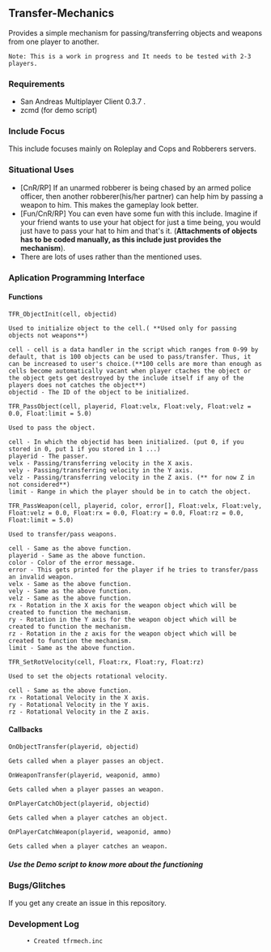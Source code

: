 ## Transfer-Mechanics

Provides a simple mechanism for passing/transferring objects and weapons from one player to another.

`Note: This is a work in progress and It needs to be tested with 2-3 players.`

### Requirements

* San Andreas Multiplayer Client 0.3.7 .
* zcmd (for demo script)

### Include Focus

This include focuses mainly on Roleplay and Cops and Robberers servers.

### Situational Uses

* [CnR/RP] If an unarmed robberer is being chased by an armed police officer, then another robberer(his/her partner) can help him by passing a weapon to him. This makes the gameplay look better.
* [Fun/CnR/RP] You can even have some fun with this include. Imagine if your friend wants to use your hat object for just a time being, you would just have to pass your hat to him and that's it. (**Attachments of objects has to be coded manually, as this include just provides the mechanism**).
* There are lots of uses rather than the mentioned uses.

### Aplication Programming Interface

#### Functions

 ```PAWN
TFR_ObjectInit(cell, objectid)

Used to initialize object to the cell.( **Used only for passing objects not weapons**)

cell - cell is a data handler in the script which ranges from 0-99 by default, that is 100 objects can be used to pass/transfer. Thus, it can be increased to user's choice.(**100 cells are more than enough as cells become automatically vacant when player ctaches the object or the object gets get destroyed by the include itself if any of the players does not catches the object**)
objectid - The ID of the object to be initialized.

```

 ```PAWN
TFR_PassObject(cell, playerid, Float:velx, Float:vely, Float:velz = 0.0, Float:limit = 5.0)
 
Used to pass the object.

cell - In which the objectid has been initialized. (put 0, if you stored in 0, put 1 if you stored in 1 ...)
playerid - The passer.
velx - Passing/transferring velocity in the X axis.
vely - Passing/transferring velocity in the Y axis.
velz - Passing/transferring velocity in the Z axis. (** for now Z in not considered**)
limit - Range in which the player should be in to catch the object.
```

```PAWN
TFR_PassWeapon(cell, playerid, color, error[], Float:velx, Float:vely, Float:velz = 0.0, Float:rx = 0.0, Float:ry = 0.0, Float:rz = 0.0, Float:limit = 5.0)

Used to transfer/pass weapons.

cell - Same as the above function.
playerid - Same as the above function.
color - Color of the error message.
error - This gets printed for the player if he tries to transfer/pass an invalid weapon.
velx - Same as the above function.
vely - Same as the above function.
velz - Same as the above function.
rx - Rotation in the X axis for the weapon object which will be created to function the mechanism.
ry - Rotation in the Y axis for the weapon object which will be created to function the mechanism.
rz - Rotation in the z axis for the weapon object which will be created to function the mechanism.
limit - Same as the above function.
```

```PAWN
TFR_SetRotVelocity(cell, Float:rx, Float:ry, Float:rz)

Used to set the objects rotational velocity.

cell - Same as the above function.
rx - Rotational Velocity in the X axis.
ry - Rotational Velocity in the Y axis.
rz - Rotational Velocity in the Z axis.
```

#### Callbacks

```PAWN
OnObjectTransfer(playerid, objectid)

Gets called when a player passes an object.
```

```PAWN
OnWeaponTransfer(playerid, weaponid, ammo)

Gets called when a player passes an weapon.
```

```PAWN
OnPlayerCatchObject(playerid, objectid)

Gets called when a player catches an object.
```

```PAWN
OnPlayerCatchWeapon(playerid, weaponid, ammo)

Gets called when a player catches an weapon.
```

##### Use the Demo script to know more about the functioning

### Bugs/Glitches

If you get any create an issue in this repository.

### Development Log

`     • Created tfrmech.inc`
